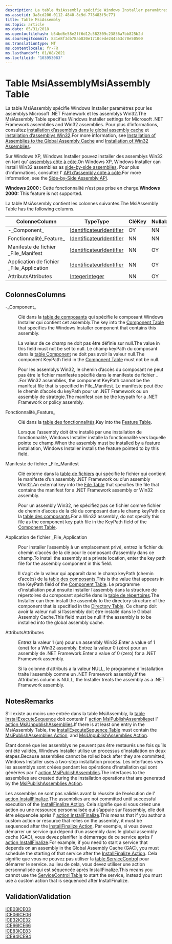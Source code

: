 ```yaml
---
description: La table MsiAssembly spécifie Windows Installer paramètres pour les assemblys Microsoft .NET Framework et les assemblys Win32. Pour plus d’informations, consultez Installation d’assemblys dans le global assembly cache et installation d’assemblys Win32.
ms.assetid: 3a8cd206-0112-4840-8c9d-773483f5c771
title: Table MsiAssembly
ms.topic: article
ms.date: 05/31/2018
ms.openlocfilehash: b54bd6e58e2ff6d12c582309c23856a7bb825b2d
ms.sourcegitcommit: 831e8f3db78ab820e1710cede244553c70e50500
ms.translationtype: MT
ms.contentlocale: fr-FR
ms.lasthandoff: 01/08/2021
ms.locfileid: "103953083"
---
```

# <a name="msiassembly-table"></a><span data-ttu-id="23361-104">Table MsiAssembly</span><span class="sxs-lookup"><span data-stu-id="23361-104">MsiAssembly Table</span></span>

<span data-ttu-id="23361-105">La table MsiAssembly spécifie Windows Installer paramètres pour les assemblys Microsoft .NET Framework et les assemblys Win32.</span><span class="sxs-lookup"><span data-stu-id="23361-105">The MsiAssembly Table specifies Windows Installer settings for Microsoft .NET Framework assemblies and Win32 assemblies.</span></span> <span data-ttu-id="23361-106">Pour plus d’informations, consultez [installation d’assemblys dans le global assembly cache](installation-of-assemblies-to-the-global-assembly-cache.md) et [installation d’assemblys Win32](installation-of-win32-assemblies.md).</span><span class="sxs-lookup"><span data-stu-id="23361-106">For more information, see [Installation of Assemblies to the Global Assembly Cache](installation-of-assemblies-to-the-global-assembly-cache.md) and [Installation of Win32 Assemblies](installation-of-win32-assemblies.md).</span></span>

<span data-ttu-id="23361-107">Sur Windows XP, Windows Installer pouvez installer des assemblys Win32 en tant qu' [assemblys côte à côte](side-by-side-assemblies.md).</span><span class="sxs-lookup"><span data-stu-id="23361-107">On Windows XP, Windows Installer can install Win32 assemblies as [side-by-side assemblies](side-by-side-assemblies.md).</span></span> <span data-ttu-id="23361-108">Pour plus d’informations, consultez l' [API d’assembly côte à côte](../sbscs/side-by-side-assembly-api.md).</span><span class="sxs-lookup"><span data-stu-id="23361-108">For more information, see the [Side-by-Side Assembly API](../sbscs/side-by-side-assembly-api.md).</span></span>

<span data-ttu-id="23361-109">**Windows 2000 :** Cette fonctionnalité n’est pas prise en charge.</span><span class="sxs-lookup"><span data-stu-id="23361-109">**Windows 2000:** This feature is not supported.</span></span>

<span data-ttu-id="23361-110">La table MsiAssembly contient les colonnes suivantes.</span><span class="sxs-lookup"><span data-stu-id="23361-110">The MsiAssembly Table has the following columns.</span></span>



| <span data-ttu-id="23361-111">Colonne</span><span class="sxs-lookup"><span data-stu-id="23361-111">Column</span></span>            | <span data-ttu-id="23361-112">Type</span><span class="sxs-lookup"><span data-stu-id="23361-112">Type</span></span>                         | <span data-ttu-id="23361-113">Clé</span><span class="sxs-lookup"><span data-stu-id="23361-113">Key</span></span> | <span data-ttu-id="23361-114">Nullable</span><span class="sxs-lookup"><span data-stu-id="23361-114">Nullable</span></span> |
|-------------------|------------------------------|-----|----------|
| <span data-ttu-id="23361-115">-\_</span><span class="sxs-lookup"><span data-stu-id="23361-115">Component\_</span></span>       | [<span data-ttu-id="23361-116">Identificateur</span><span class="sxs-lookup"><span data-stu-id="23361-116">Identifier</span></span>](identifier.md) | <span data-ttu-id="23361-117">O</span><span class="sxs-lookup"><span data-stu-id="23361-117">Y</span></span>   | <span data-ttu-id="23361-118">N</span><span class="sxs-lookup"><span data-stu-id="23361-118">N</span></span>        |
| <span data-ttu-id="23361-119">Fonctionnalité\_</span><span class="sxs-lookup"><span data-stu-id="23361-119">Feature\_</span></span>         | [<span data-ttu-id="23361-120">Identificateur</span><span class="sxs-lookup"><span data-stu-id="23361-120">Identifier</span></span>](identifier.md) | <span data-ttu-id="23361-121">N</span><span class="sxs-lookup"><span data-stu-id="23361-121">N</span></span>   | <span data-ttu-id="23361-122">N</span><span class="sxs-lookup"><span data-stu-id="23361-122">N</span></span>        |
| <span data-ttu-id="23361-123">Manifeste de fichier \_</span><span class="sxs-lookup"><span data-stu-id="23361-123">File\_Manifest</span></span>    | [<span data-ttu-id="23361-124">Identificateur</span><span class="sxs-lookup"><span data-stu-id="23361-124">Identifier</span></span>](identifier.md) | <span data-ttu-id="23361-125">N</span><span class="sxs-lookup"><span data-stu-id="23361-125">N</span></span>   | <span data-ttu-id="23361-126">O</span><span class="sxs-lookup"><span data-stu-id="23361-126">Y</span></span>        |
| <span data-ttu-id="23361-127">Application de fichier \_</span><span class="sxs-lookup"><span data-stu-id="23361-127">File\_Application</span></span> | [<span data-ttu-id="23361-128">Identificateur</span><span class="sxs-lookup"><span data-stu-id="23361-128">Identifier</span></span>](identifier.md) | <span data-ttu-id="23361-129">N</span><span class="sxs-lookup"><span data-stu-id="23361-129">N</span></span>   | <span data-ttu-id="23361-130">O</span><span class="sxs-lookup"><span data-stu-id="23361-130">Y</span></span>        |
| <span data-ttu-id="23361-131">Attributs</span><span class="sxs-lookup"><span data-stu-id="23361-131">Attributes</span></span>        | [<span data-ttu-id="23361-132">Integer</span><span class="sxs-lookup"><span data-stu-id="23361-132">Integer</span></span>](integer.md)       | <span data-ttu-id="23361-133">N</span><span class="sxs-lookup"><span data-stu-id="23361-133">N</span></span>   | <span data-ttu-id="23361-134">O</span><span class="sxs-lookup"><span data-stu-id="23361-134">Y</span></span>        |



 

## <a name="columns"></a><span data-ttu-id="23361-135">Colonnes</span><span class="sxs-lookup"><span data-stu-id="23361-135">Columns</span></span>

<dl> <dt>

<span data-ttu-id="23361-136"><span id="Component_"></span><span id="component_"></span><span id="COMPONENT_"></span>-\_</span><span class="sxs-lookup"><span data-stu-id="23361-136"><span id="Component_"></span><span id="component_"></span><span id="COMPONENT_"></span>Component\_</span></span>
</dt> <dd>

<span data-ttu-id="23361-137">Clé dans la [table de composants](component-table.md) qui spécifie le composant Windows Installer qui contient cet assembly.</span><span class="sxs-lookup"><span data-stu-id="23361-137">The key into the [Component Table](component-table.md) that specifies the Windows Installer component that contains this assembly.</span></span>

<span data-ttu-id="23361-138">La valeur de ce champ ne doit pas être définie sur null.</span><span class="sxs-lookup"><span data-stu-id="23361-138">The value in this field must not be set to null.</span></span> <span data-ttu-id="23361-139">Le champ keyPath du composant dans la [table Component](component-table.md) ne doit pas avoir la valeur null.</span><span class="sxs-lookup"><span data-stu-id="23361-139">The component KeyPath field in the [Component Table](component-table.md) must not be null.</span></span>

<span data-ttu-id="23361-140">Pour les assemblys Win32, le chemin d’accès du composant ne peut pas être le fichier manifeste spécifié dans le manifeste de fichier \_ .</span><span class="sxs-lookup"><span data-stu-id="23361-140">For Win32 assemblies, the component KeyPath cannot be the manifest file that is specified in File\_Manifest.</span></span> <span data-ttu-id="23361-141">Le manifeste peut être le chemin d’accès du keyPath pour un .NET Framework ou un assembly de stratégie.</span><span class="sxs-lookup"><span data-stu-id="23361-141">The manifest can be the keypath for a .NET Framework or policy assembly.</span></span>

</dd> <dt>

<span data-ttu-id="23361-142"><span id="Feature_"></span><span id="feature_"></span><span id="FEATURE_"></span>Fonctionnalité\_</span><span class="sxs-lookup"><span data-stu-id="23361-142"><span id="Feature_"></span><span id="feature_"></span><span id="FEATURE_"></span>Feature\_</span></span>
</dt> <dd>

<span data-ttu-id="23361-143">Clé dans la [table des fonctionnalités](feature-table.md).</span><span class="sxs-lookup"><span data-stu-id="23361-143">Key into the [Feature Table](feature-table.md).</span></span>

<span data-ttu-id="23361-144">Lorsque l’assembly doit être installé par une installation de fonctionnalité, Windows Installer installe la fonctionnalité vers laquelle pointe ce champ.</span><span class="sxs-lookup"><span data-stu-id="23361-144">When the assembly must be installed by a feature installation, Windows Installer installs the feature pointed to by this field.</span></span>

</dd> <dt>

<span data-ttu-id="23361-145"><span id="File_Manifest"></span><span id="file_manifest"></span><span id="FILE_MANIFEST"></span>Manifeste de fichier \_</span><span class="sxs-lookup"><span data-stu-id="23361-145"><span id="File_Manifest"></span><span id="file_manifest"></span><span id="FILE_MANIFEST"></span>File\_Manifest</span></span>
</dt> <dd>

<span data-ttu-id="23361-146">Clé externe dans la [table de fichiers](file-table.md) qui spécifie le fichier qui contient le manifeste d’un assembly .NET Framework ou d’un assembly Win32.</span><span class="sxs-lookup"><span data-stu-id="23361-146">An external key into the [File Table](file-table.md) that specifies the file that contains the manifest for a .NET Framework assembly or Win32 assembly.</span></span>

<span data-ttu-id="23361-147">Pour un assembly Win32, ne spécifiez pas ce fichier comme fichier de chemin d’accès de la clé du composant dans le champ keyPath de la [table des composants](component-table.md).</span><span class="sxs-lookup"><span data-stu-id="23361-147">For a Win32 assembly, do not specify this file as the component key path file in the KeyPath field of the [Component Table](component-table.md).</span></span>

</dd> <dt>

<span data-ttu-id="23361-148"><span id="File_Application"></span><span id="file_application"></span><span id="FILE_APPLICATION"></span>Application de fichier \_</span><span class="sxs-lookup"><span data-stu-id="23361-148"><span id="File_Application"></span><span id="file_application"></span><span id="FILE_APPLICATION"></span>File\_Application</span></span>
</dt> <dd>

<span data-ttu-id="23361-149">Pour installer l’assembly à un emplacement privé, entrez le fichier du chemin d’accès de la clé pour le composant d’assembly dans ce champ.</span><span class="sxs-lookup"><span data-stu-id="23361-149">To install the assembly at a private location, enter the key path file for the assembly component in this field.</span></span>

<span data-ttu-id="23361-150">Il s’agit de la valeur qui apparaît dans le champ keyPath (chemin d’accès) de la [table des composants](component-table.md).</span><span class="sxs-lookup"><span data-stu-id="23361-150">This is the value that appears in the KeyPath field of the [Component Table](component-table.md).</span></span> <span data-ttu-id="23361-151">Le programme d’installation peut ensuite installer l’assembly dans la structure de répertoires du composant spécifié dans la [table de répertoires](directory-table.md).</span><span class="sxs-lookup"><span data-stu-id="23361-151">The Installer can then install the assembly to the directory structure of the component that is specified in the [Directory Table](directory-table.md).</span></span> <span data-ttu-id="23361-152">Ce champ doit avoir la valeur null si l’assembly doit être installé dans le Global Assembly Cache.</span><span class="sxs-lookup"><span data-stu-id="23361-152">This field must be null if the assembly is to be installed into the global assembly cache.</span></span>

</dd> <dt>

<span data-ttu-id="23361-153"><span id="Attributes"></span><span id="attributes"></span><span id="ATTRIBUTES"></span>Attributs</span><span class="sxs-lookup"><span data-stu-id="23361-153"><span id="Attributes"></span><span id="attributes"></span><span id="ATTRIBUTES"></span>Attributes</span></span>
</dt> <dd>

<span data-ttu-id="23361-154">Entrez la valeur 1 (un) pour un assembly Win32.</span><span class="sxs-lookup"><span data-stu-id="23361-154">Enter a value of 1 (one) for a Win32 assembly.</span></span> <span data-ttu-id="23361-155">Entrez la valeur 0 (zéro) pour un assembly de .NET Framework.</span><span class="sxs-lookup"><span data-stu-id="23361-155">Enter a value of 0 (zero) for a .NET Framework assembly.</span></span>

<span data-ttu-id="23361-156">Si la colonne d’attributs a la valeur NULL, le programme d’installation traite l’assembly comme un .NET Framework assembly.</span><span class="sxs-lookup"><span data-stu-id="23361-156">If the Attributes column is NULL, the Installer treats the assembly as a .NET Framework assembly.</span></span>

</dd> </dl>

## <a name="remarks"></a><span data-ttu-id="23361-157">Notes</span><span class="sxs-lookup"><span data-stu-id="23361-157">Remarks</span></span>

<span data-ttu-id="23361-158">S’il existe au moins une entrée dans la table MsiAssembly, la [table InstallExecuteSequence](installexecutesequence-table.md) doit contenir l' [action MsiPublishAssemblies](msipublishassemblies-action.md)et l' [action MsiUnpublishAssemblies](msiunpublishassemblies-action.md).</span><span class="sxs-lookup"><span data-stu-id="23361-158">If there is at least one entry in the MsiAssembly Table, the [InstallExecuteSequence Table](installexecutesequence-table.md) must contain the [MsiPublishAssemblies Action](msipublishassemblies-action.md), and [MsiUnpublishAssemblies Action](msiunpublishassemblies-action.md).</span></span>

<span data-ttu-id="23361-159">Étant donné que les assemblys ne peuvent pas être restaurés une fois qu’ils ont été validés, Windows Installer utilise un processus d’installation en deux étapes.</span><span class="sxs-lookup"><span data-stu-id="23361-159">Because assemblies cannot be rolled back after they are committed, Windows Installer uses a two-step installation process.</span></span> <span data-ttu-id="23361-160">Les interfaces vers les assemblys sont créées pendant les opérations d’installation qui sont générées par l' [action MsiPublishAssemblies](msipublishassemblies-action.md).</span><span class="sxs-lookup"><span data-stu-id="23361-160">The interfaces to the assemblies are created during the installation operations that are generated by the [MsiPublishAssemblies Action](msipublishassemblies-action.md).</span></span>

<span data-ttu-id="23361-161">Les assemblys ne sont pas validés avant la réussite de l’exécution de l' [action InstallFinalize](installfinalize-action.md).</span><span class="sxs-lookup"><span data-stu-id="23361-161">The assemblies are not committed until successful execution of the [InstallFinalize Action](installfinalize-action.md).</span></span> <span data-ttu-id="23361-162">Cela signifie que si vous créez une action ou une ressource personnalisée qui s’appuie sur l’assembly, elle doit être séquencée après l' [action InstallFinalize](installfinalize-action.md).</span><span class="sxs-lookup"><span data-stu-id="23361-162">This means that if you author a custom action or resource that relies on the assembly, it must be sequenced after the [InstallFinalize Action](installfinalize-action.md).</span></span> <span data-ttu-id="23361-163">Par exemple, si vous devez démarrer un service qui dépend d’un assembly dans le global assembly cache (GAC), vous devez planifier le démarrage de ce service après l' [action InstallFinalize](installfinalize-action.md).</span><span class="sxs-lookup"><span data-stu-id="23361-163">For example, if you need to start a service that depends on an assembly in the Global Assembly Cache (GAC), you must schedule the starting of that service after the [InstallFinalize Action](installfinalize-action.md).</span></span> <span data-ttu-id="23361-164">Cela signifie que vous ne pouvez pas utiliser la [table ServiceControl](servicecontrol-table.md) pour démarrer le service. au lieu de cela, vous devez utiliser une action personnalisée qui est séquencée après InstallFinalize.</span><span class="sxs-lookup"><span data-stu-id="23361-164">This means you cannot use the [ServiceControl Table](servicecontrol-table.md) to start the service, instead you must use a custom action that is sequenced after InstallFinalize.</span></span>

## <a name="validation"></a><span data-ttu-id="23361-165">Validation</span><span class="sxs-lookup"><span data-stu-id="23361-165">Validation</span></span>

<dl>

[<span data-ttu-id="23361-166">ICE03</span><span class="sxs-lookup"><span data-stu-id="23361-166">ICE03</span></span>](ice03.md)  
[<span data-ttu-id="23361-167">ICE06</span><span class="sxs-lookup"><span data-stu-id="23361-167">ICE06</span></span>](ice06.md)  
[<span data-ttu-id="23361-168">ICE32</span><span class="sxs-lookup"><span data-stu-id="23361-168">ICE32</span></span>](ice32.md)  
[<span data-ttu-id="23361-169">ICE66</span><span class="sxs-lookup"><span data-stu-id="23361-169">ICE66</span></span>](ice66.md)  
[<span data-ttu-id="23361-170">ICE83</span><span class="sxs-lookup"><span data-stu-id="23361-170">ICE83</span></span>](ice83.md)  
[<span data-ttu-id="23361-171">ICE94</span><span class="sxs-lookup"><span data-stu-id="23361-171">ICE94</span></span>](ice94.md)  
</dl>

 

 
